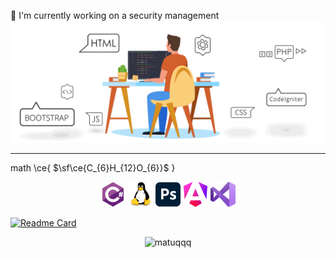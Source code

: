 🔭 I'm currently working on a security management
[![animated](https://github.com/stevemats/stevemats/blob/master/img/steve-code.gif)](https://stevematindi.com)

---

math
\ce{ $\sf\ce{C_{6}H_{12}O_{6}}$ }

<p align="center"><img src="https://github.com/devicons/devicon/blob/master/icons/csharp/csharp-original.svg" alt="csharp" width="40" height="40"> <img src="https://github.com/devicons/devicon/blob/master/icons/linux/linux-original.svg" alt="linux" width="40" height="40"> <img src="https://github.com/devicons/devicon/blob/master/icons/photoshop/photoshop-plain.svg" alt="photoshop" width="40" height="40"> <img src="https://github.com/devicons/devicon/blob/master/icons/angular/angular-original.svg" alt="sass" width="40" height="40"> <img src="https://github.com/devicons/devicon/blob/master/icons/visualstudio/visualstudio-original.svg" alt="sass" width="40" height="40">  </p>

[![Readme Card](https://github-readme-stats.vercel.app/api/pin/?username=matuqqq&repo=HardwareDuty)](https://github.com/matuqqq/HardwareDuty)

<p align="center">
  <img src="https://komarev.com/ghpvc/?username=matuqqq" alt="matuqqq" />
</p>
